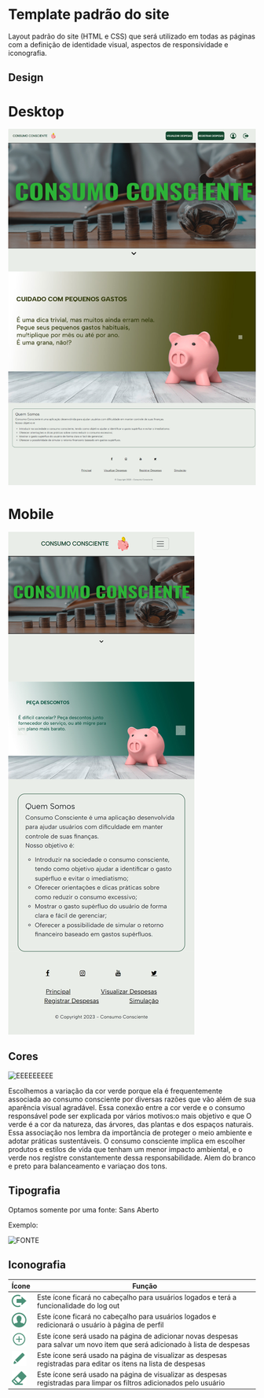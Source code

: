 # Template padrão do site

Layout padrão do site (HTML e CSS) que será utilizado em todas as páginas com a definição de identidade visual, aspectos de responsividade e iconografia.

## Design

# Desktop
![image](/docs/img/Responsividade_Desktop.png)

# Mobile
![image](/docs/img/Responsividade_Mobile.png)


## Cores

![EEEEEEEEE](https://github.com/ICEI-PUC-Minas-PMV-SI/pmv-si-2023-2-pe1-t3-consumoconsciente/assets/112207603/69219877-4f18-47a1-a745-ac8796f96b91)

Escolhemos a variação da cor verde porque ela é frequentemente associada ao consumo consciente por diversas razões que vão além de sua aparência visual agradável. Essa conexão entre a cor verde e o consumo responsável pode ser explicada por vários motivos:o mais objetivo e que O verde é a cor da natureza, das árvores, das plantas e dos espaços naturais. Essa associação nos lembra da importância de proteger o meio ambiente e adotar práticas sustentáveis. O consumo consciente implica em escolher produtos e estilos de vida que tenham um menor impacto ambiental, e o verde nos registre constantemente dessa responsabilidade. Alem do branco e preto para balanceamento e variaçao dos tons.


## Tipografia

Optamos somente por uma fonte: Sans Aberto 

Exemplo:

![FONTE](https://github.com/ICEI-PUC-Minas-PMV-SI/pmv-si-2023-2-pe1-t3-consumoconsciente/assets/112207603/1bc8e3ae-ac41-448a-9e35-f069ac664aec)

## Iconografia

| Ícone | Função |
|-------|--------|
|<img src="/docs/img/logout.svg" alt="logout" style="height: 30px; width:30px;"/>| Este ícone ficará no cabeçalho para usuários logados e terá a funcionalidade do log out |
|<img src="/docs/img/user.svg" alt="user" style="height: 30px; width:30px;"/>| Este ícone ficará no cabeçalho para usuários logados e redicionará o usuário à página de perfil |
|<img src="/docs/img/plus.svg" alt="plus" style="height: 30px; width:30px;"/>| Este ícone será usado na página de adicionar novas despesas para salvar um novo item que será adicionado à lista de despesas |
|<img src="/docs/img/pencil.svg" alt="pencil" style="height: 30px; width:30px;"/>| Este ícone será usado na página de visualizar as despesas registradas para editar os itens na lista de despesas |
|<img src="/docs/img/eraser.svg" alt="eraser" style="height: 30px; width:30px;"/>| Este ícone será usado na página de visualizar as despesas registradas para limpar os filtros adicionados pelo usuário |
